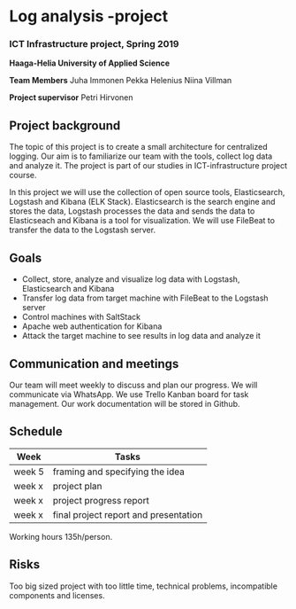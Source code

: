 # Log analysis -project

### ICT Infrastructure project, Spring 2019
**Haaga-Helia University of Applied Science**

**Team Members**
Juha Immonen
Pekka Helenius
Niina Villman

**Project supervisor**
Petri Hirvonen

## Project background
The topic of this project is to create a small architecture for centralized logging. Our aim is to familiarize our team with the tools, collect log data and analyze it. The project is part of our studies in ICT-infrastructure project course.

In this project we will use the collection of open source tools, Elasticsearch, Logstash and Kibana (ELK Stack). Elasticsearch is the search engine and stores the data, Logstash processes the data and sends the data to Elasticseach and Kibana is a tool for visualization. We will use FileBeat to transfer the data to the Logstash server.

## Goals
- Collect, store, analyze and visualize log data with Logstash, Elasticsearch and Kibana
- Transfer log data from target machine with FileBeat to the Logstash server
- Control machines with SaltStack
- Apache web authentication for Kibana
- Attack the target machine to see results in log data and analyze it



## Communication and meetings
Our team will meet weekly to discuss and plan our progress. We will communicate via WhatsApp. We use Trello Kanban board for task management. Our work documentation will be stored in Github.


## Schedule
Week | Tasks
---- | -----
week 5 | framing and specifying the idea
week x | project plan
week x | project progress report
week x | final project report and presentation

Working hours 135h/person.

## Risks
Too big sized project with too little time, technical problems, incompatible components and licenses.

